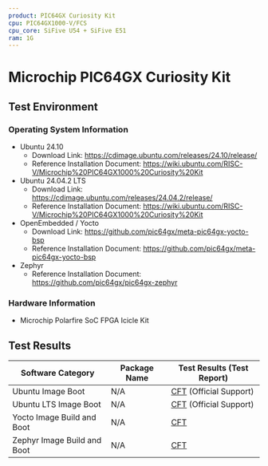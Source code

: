 ```yaml
---
product: PIC64GX Curiosity Kit
cpu: PIC64GX1000-V/FCS
cpu_core: SiFive U54 + SiFive E51
ram: 1G
---
```


# Microchip PIC64GX Curiosity Kit

## Test Environment

### Operating System Information

- Ubuntu 24.10
    - Download Link: https://cdimage.ubuntu.com/releases/24.10/release/
    - Reference Installation Document: https://wiki.ubuntu.com/RISC-V/Microchip%20PIC64GX1000%20Curiosity%20Kit
- Ubuntu 24.04.2 LTS
    - Download Link: https://cdimage.ubuntu.com/releases/24.04.2/release/
    - Reference Installation Document: https://wiki.ubuntu.com/RISC-V/Microchip%20PIC64GX1000%20Curiosity%20Kit
- OpenEmbedded / Yocto
    - Download Link: https://github.com/pic64gx/meta-pic64gx-yocto-bsp
    - Reference Installation Document: https://github.com/pic64gx/meta-pic64gx-yocto-bsp
- Zephyr
    - Reference Installation Document: https://github.com/pic64gx/pic64gx-zephyr

### Hardware Information

- Microchip Polarfire SoC FPGA Icicle Kit

## Test Results

| Software Category           | Package Name | Test Results (Test Report)          |
|-----------------------------|--------------|-------------------------------------|
| Ubuntu Image Boot           | N/A          | [CFT][Ubuntu] (Official Support)    |
| Ubuntu LTS Image Boot       | N/A          | [CFT][Ubuntu LTS] (Official Support)|
| Yocto Image Build and Boot  | N/A          | [CFT][Yocto]                        |
| Zephyr Image Build and Boot | N/A          | [CFT][Zephyr]                       |

[Ubuntu]: ./Ubuntu/README.md
[Ubuntu LTS]: ./Ubuntu/README_LTS.md
[Yocto]: ./Yocto/README.md
[Zephyr]: ./Zephyr/README.md
